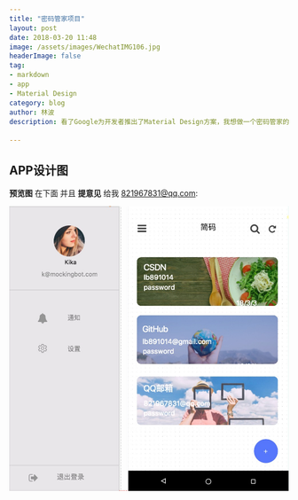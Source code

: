 ```yaml
---
title: "密码管家项目"
layout: post
date: 2018-03-20 11:48
image: /assets/images/WechatIMG106.jpg
headerImage: false
tag:
- markdown
- app
- Material Design
category: blog
author: 林波
description: 看了Google为开发者推出了Material Design方案，我想做一个密码管家的开源APP

---
```


## APP设计图


**预览图** 在下面 并且 **提意见** 给我 821967831@qq.com:

![EasyPassword](/assets/images/WechatIMG106.jpg)
